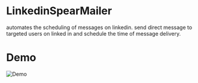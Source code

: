 # LinkedinSpearMailer
automates the scheduling of messages on linkedin. send direct message to targeted users on linked in and schedule the time of message delivery.

# Demo
![Demo](https://github.com/Harshit00yadav/LinkedinSpearMailer/blob/main/demos/demo_01.gif?raw=true)
